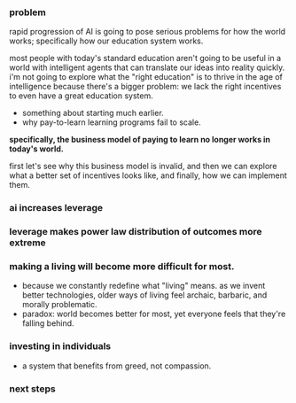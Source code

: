 ### problem
rapid progression of AI is going to pose serious problems for how the world works; specifically how our education system works.

most people with today's standard education aren't going to be useful in a world with intelligent agents that can translate our ideas into reality quickly. i'm not going to explore what the "right education" is to thrive in the age of intelligence because there's a bigger problem: we lack the right incentives to even have a great education system.

- something about starting much earlier.
- why pay-to-learn learning programs fail to scale.

**specifically, the business model of paying to learn no longer works in today's world.** 

first let's see why this business model is invalid, and then we can explore what a better set of incentives looks like, and finally, how we can implement them.
### ai increases leverage
### leverage makes power law distribution of outcomes more extreme

### making a living will become more difficult for most.
- because we constantly redefine what "living" means. as we invent better technologies, older ways of living feel archaic, barbaric, and morally problematic.
- paradox: world becomes better for most, yet everyone feels that they're falling behind.
### investing in individuals
- a system that benefits from greed, not compassion.
### next steps
